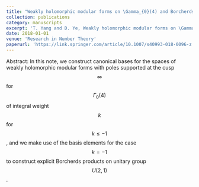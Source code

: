 ```yaml
---
title: "Weakly holomorphic modular forms on \Gamma_{0}(4) and Borcherds products on unitary group U(2,1)"
collection: publications
category: manuscripts
excerpt: 'T. Yang and D. Ye, Weakly holomorphic modular forms on \Gamma_{0}(4) and Borcherds products on unitary group U(2,1), Research in Number Theory, 4 (2018), no. 2.'
date: 2018-01-01
venue: 'Research in Number Theory'
paperurl: 'https://link.springer.com/article/10.1007/s40993-018-0096-z'
---
```


Abstract: In this note, we construct canonical bases for the spaces of weakly holomorphic
modular forms with poles supported at the cusp $$\infty$$ for $$\Gamma_{0}(4)$$ of integral weight $$k$$ for
$$k \leq −1$$, and we make use of the basis elements for the case $$k = −1$$ to construct
explicit Borcherds products on unitary group $$U(2, 1)$$.
